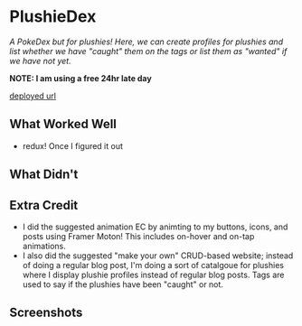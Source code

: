# PlushieDex

*A PokeDex but for plushies! Here, we can create profiles for plushies and list whether we have "caught" them on the tags or list them as "wanted" if we have not yet.*

**NOTE: I am using a free 24hr late day**

[deployed url](http://url-if-deployed-here)

## What Worked Well

* redux! Once I figured it out 

## What Didn't

## Extra Credit

* I did the suggested animation EC by animting to my buttons, icons, and posts using Framer Moton! This includes on-hover and on-tap animations.
* I also did the suggested "make your own" CRUD-based website; instead of doing a regular blog post, I'm doing a sort of catalgoue for plushies where I display plushie profiles instead of regular blog posts. Tags are used to say if the plushies have been "caught" or not.

## Screenshots
